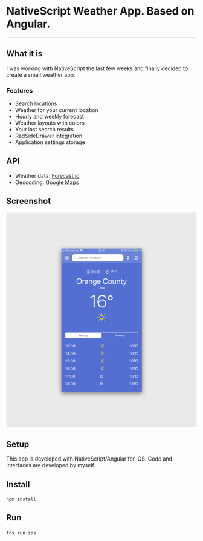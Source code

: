 # NativeScript Weather App. Based on Angular.

---

## What it is
I was working with NativeScript the last few weeks and finally decided to create a small weather app.

### Features
* Search locations
* Weather for your current location
* Hourly and weekly forecast
* Weather layouts with colors
* Your last search results
* RadSideDrawer integration
* Application settings storage

## API
* Weather data: [Forecast.io](http://www.forecast.io)
* Geocoding: [Google Maps](https://developers.google.com/maps/documentation/javascript/)

## Screenshot
![NativeScript Weather App](app/screenshot.png)


## Setup
This app is developed with NativeScript/Angular for iOS. Code and interfaces are developed by myself.


## Install

```npm install```


## Run

```tns run ios```
